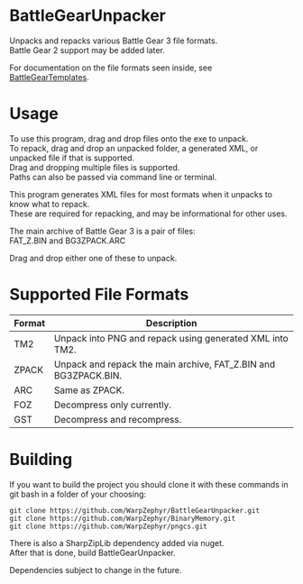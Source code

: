 # BattleGearUnpacker
Unpacks and repacks various Battle Gear 3 file formats.  
Battle Gear 2 support may be added later.  

For documentation on the file formats seen inside, see [BattleGearTemplates][0].

# Usage
To use this program, drag and drop files onto the exe to unpack.  
To repack, drag and drop an unpacked folder, a generated XML, or unpacked file if that is supported.  
Drag and dropping multiple files is supported.  
Paths can also be passed via command line or terminal.  

This program generates XML files for most formats when it unpacks to know what to repack.  
These are required for repacking, and may be informational for other uses.  

The main archive of Battle Gear 3 is a pair of files:  
FAT_Z.BIN and BG3ZPACK.ARC  

Drag and drop either one of these to unpack.  

# Supported File Formats
Format | Description
------ | -----------
TM2 | Unpack into PNG and repack using generated XML into TM2.
ZPACK | Unpack and repack the main archive, FAT_Z.BIN and BG3ZPACK.BIN.
ARC | Same as ZPACK.
FOZ | Decompress only currently.
GST | Decompress and recompress.

# Building
If you want to build the project you should clone it with these commands in git bash in a folder of your choosing:  
```
git clone https://github.com/WarpZephyr/BattleGearUnpacker.git  
git clone https://github.com/WarpZephyr/BinaryMemory.git  
git clone https://github.com/WarpZephyr/pngcs.git  
```

There is also a SharpZipLib dependency added via nuget.  
After that is done, build BattleGearUnpacker.  

Dependencies subject to change in the future.

[0]: https://github.com/WarpZephyr/BattleGearTemplates
